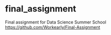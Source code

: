 # final_assignment
Final assignment for Data Science Summer School
https://github.com/Workearly/Final-Assignment
